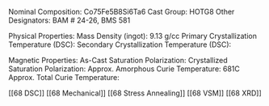 Nominal Composition: Co75Fe5B8Si6Ta6
Cast Group: HOTG8
Other Designators: BAM # 24-26, BMS 581 
 
Physical Properties:
Mass Density (ingot): 9.13 g/cc
 Primary Crystallization Temperature (DSC):
Secondary Crystallization Temperature (DSC):

Magnetic Properties:
As-Cast Saturation Polarization: 
Crystallized Saturation Polarization: 
Approx. Amorphous Curie Temperature: 681C
Approx. Total Curie Temperature: 

[[68 DSC]]
[[68 Mechanical]]
[[68 Stress Annealing]]
[[68 VSM]]
[[68 XRD]]

